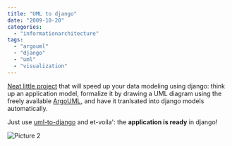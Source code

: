 ```yaml
---
title: "UML to django"
date: "2009-10-20"
categories: 
  - "informationarchitecture"
tags: 
  - "argouml"
  - "django"
  - "uml"
  - "visualization"
---
```


[Neat little project](http://code.google.com/p/uml-to-django/) that will speed up your data modeling using django: think up an application model, formalize it by drawing a UML diagram using the freely available [ArgoUML](http://argouml.tigris.org/), and have it tranlsated into django models automatically.

Just use [uml-to-django](http://code.google.com/p/uml-to-django/) and et-voila': the **application is ready** in django!

![Picture 2](/media/static/blog_img/picture-21.png "Picture 2")
